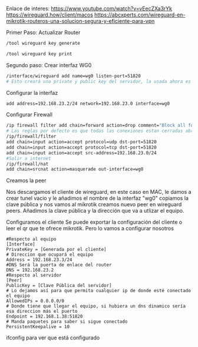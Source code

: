 Enlace de interes: https://www.youtube.com/watch?v=vEecZXa3rYk
https://wireguard.how/client/macos
https://abcxperts.com/wireguard-en-mikrotik-routeros-una-solucion-segura-y-eficiente-para-vpn

Primer Paso: Actualizar Router

```bash
/tool wireguard key generate

/tool wireguard key print
```

Segundo paso: Crear interfaz WG0

```bash
/interface/wireguard add name=wg0 listen-port=51820
# Esto creará una private y public key del servidor, la usada ahora es de prueba
```

Configurar la interfaz

```bash
add address=192.168.23.2/24 network=192.168.23.0 interface=wg0
```

Configurar Firewall

```bash
/ip firewall filter add chain=forward action=drop comment="Block all forwarded traffic"
# Las reglas por defecto es que todas las conexiones estan cerradas abrimos tanto el puerto como las conexiones a la red de la vpn
/ip/firewall/filter
add chain=input action=accept protocol=udp dst-port=51820
add chain=input action=accept protocol=tcp dst-port=51820
add chain=input action=accept src-address=192.168.23.0/24
#Salir a internet
/ip/firewall/nat
add chain=srcnat action=masquerade out-interface=wg0
```

Creamos la peer

Nos descargamos el cliente de wireguard, en este caso en MAC, le damos a crear tunel vacio y le añadimos el nombre de la interfaz "wg0" copiamos la clave pública y nos vamos al mikrotik creamos nuevo peer en wireguard peers. Añadimos la clave pública y la dirección que va a utlizar el equipo.

Configuramos el cliente
Se puede exportar la configuración del cliente o leer el qr que te ofrece mikrotik. Pero lo vamos a configurar nosotros

```
#Respecto al equipo
[Interface]
PrivateKey = [Generada por el cliente]
# Direccion que ocupará el equipo
Address = 192.168.23.3/24
#DNS Será la puerta de enlace del router
DNS = 192.168.23.2
#Respecto al servidor
[Peer]
PublicKey = [Clave Pública del servidor]
# Lo dejamos así para que permita cualquier ip de donde esté conectado el equipo
AllowedIPs = 0.0.0.0/0
# Donde tiene que llegar el equipo, si hubiera un dns dinamico sería esa direccion más el puerto
Endpoint = 192.168.1.38:51820
# Manda paquetes para saber si sigue conectado
PersistentKeepalive = 10
```

ifconfig para ver que está configurado